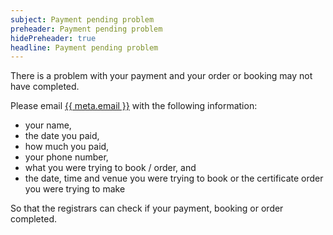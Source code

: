 ```yaml
---
subject: Payment pending problem
preheader: Payment pending problem 
hidePreheader: true
headline: Payment pending problem
---
```


There is a problem with your payment and your order or booking may not have completed.

Please email <a href="mailto:{{ meta.email }}">{{ meta.email }}</a> with the following information:

  - your name,
  - the date you paid,
  - how much you paid,
  - your phone number,
  - what you were trying to book / order, and
  - the date, time and venue you were trying to book or the certificate order you were trying to make

So that the registrars can check if your payment, booking or order completed.
